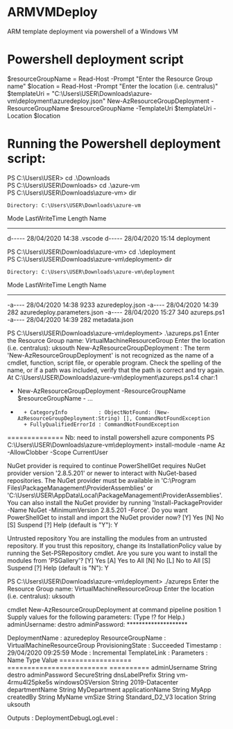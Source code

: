 # ARMVMDeploy
ARM template deployment via powershell of a Windows VM 


Powershell deployment script
===============================
$resourceGroupName = Read-Host -Prompt "Enter the Resource Group name"
$location = Read-Host -Prompt "Enter the location (i.e. centralus)"
$templateUri = "C:\Users\USER\Downloads\azure-vm\deployment\azuredeploy.json"
New-AzResourceGroupDeployment -ResourceGroupName $resourceGroupName -TemplateUri $templateUri -Location $location   



Running the Powershell deployment script:
=========================================
PS C:\Users\USER> cd .\Downloads\
PS C:\Users\USER\Downloads> cd .\azure-vm\
PS C:\Users\USER\Downloads\azure-vm> dir


    Directory: C:\Users\USER\Downloads\azure-vm


Mode                LastWriteTime         Length Name
----                -------------         ------ ----
d-----       28/04/2020     14:38                .vscode
d-----       28/04/2020     15:14                deployment


PS C:\Users\USER\Downloads\azure-vm> cd  .\deployment\
PS C:\Users\USER\Downloads\azure-vm\deployment> dir


    Directory: C:\Users\USER\Downloads\azure-vm\deployment


Mode                LastWriteTime         Length Name
----                -------------         ------ ----
-a----       28/04/2020     14:38           9233 azuredeploy.json
-a----       28/04/2020     14:39            282 azuredeploy.parameters.json
-a----       28/04/2020     15:27            340 azureps.ps1
-a----       28/04/2020     14:39            282 metadata.json


PS C:\Users\USER\Downloads\azure-vm\deployment> .\azureps.ps1
Enter the Resource Group name: VirtualMachineResourceGroup
Enter the location (i.e. centralus): uksouth
New-AzResourceGroupDeployment : The term 'New-AzResourceGroupDeployment' is not recognized as the name of a cmdlet, function, script file, or operable program.
Check the spelling of the name, or if a path was included, verify that the path is correct and try again.
At C:\Users\USER\Downloads\azure-vm\deployment\azureps.ps1:4 char:1
+ New-AzResourceGroupDeployment -ResourceGroupName $resourceGroupName - ...
+ ~~~~~~~~~~~~~~~~~~~~~~~~~~~~~
    + CategoryInfo          : ObjectNotFound: (New-AzResourceGroupDeployment:String) [], CommandNotFoundException
    + FullyQualifiedErrorId : CommandNotFoundException
==============
Nb: need to install powershell azure components
PS C:\Users\USER\Downloads\azure-vm\deployment> install-module -name Az -AllowClobber -Scope CurrentUser

NuGet provider is required to continue
PowerShellGet requires NuGet provider version '2.8.5.201' or newer to interact with NuGet-based repositories. The NuGet provider must be available in 'C:\Program
Files\PackageManagement\ProviderAssemblies' or 'C:\Users\USER\AppData\Local\PackageManagement\ProviderAssemblies'. You can also install the NuGet provider by
running 'Install-PackageProvider -Name NuGet -MinimumVersion 2.8.5.201 -Force'. Do you want PowerShellGet to install and import the NuGet provider now?
[Y] Yes  [N] No  [S] Suspend  [?] Help (default is "Y"): Y

Untrusted repository
You are installing the modules from an untrusted repository. If you trust this repository, change its InstallationPolicy value by running the Set-PSRepository
cmdlet. Are you sure you want to install the modules from 'PSGallery'?
[Y] Yes  [A] Yes to All  [N] No  [L] No to All  [S] Suspend  [?] Help (default is "N"): Y


PS C:\Users\USER\Downloads\azure-vm\deployment> ./azureps
Enter the Resource Group name: VirtualMachineResourceGroup
Enter the location (i.e. centralus): uksouth

cmdlet New-AzResourceGroupDeployment at command pipeline position 1
Supply values for the following parameters:
(Type !? for Help.)
adminUsername: destro
adminPassword: ********************


DeploymentName          : azuredeploy
ResourceGroupName       : VirtualMachineResourceGroup
ProvisioningState       : Succeeded
Timestamp               : 29/04/2020 09:25:59
Mode                    : Incremental
TemplateLink            :
Parameters              :
                          Name                Type                       Value
                          ==================  =========================  ==========
                          adminUsername       String                     destro
                          adminPassword       SecureString
                          dnsLabelPrefix      String                     vm-4rmu4l25pke5s
                          windowsOSVersion    String                     2019-Datacenter
                          departmentName      String                     MyDepartment
                          applicationName     String                     MyApp
                          createdBy           String                     MyName
                          vmSize              String                     Standard_D2_V3
                          location            String                     uksouth

Outputs                 :
DeploymentDebugLogLevel :



